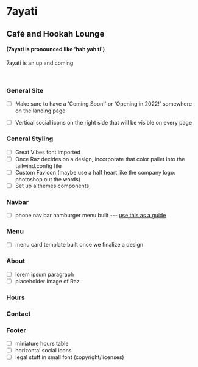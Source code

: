 # 7ayati

## Café and Hookah Lounge

#### (7ayati is pronounced like 'hah yah ti')
7ayati is an up and coming

<br>

### General Site
- [ ] Make sure to have a 'Coming Soon!' or 'Opening in 2022!' somewhere on the landing page
- [ ] Vertical social icons on the right side that will be visible on every page


### General Styling
- [ ] Great Vibes font imported
- [ ] Once Raz decides on a design, incorporate that color pallet into the tailwind.config file
- [ ] Custom Favicon (maybe use a half heart like the company logo: photoshop out the words)
- [ ] Set up a themes components

### Navbar

-   [ ] phone nav bar hamburger menu built --- [use this as a guide](https://dev.to/andrewespejo/how-to-design-a-simple-and-beautiful-navbar-using-nextjs-and-tailwindcss-26p1)

### Menu
- [ ] menu card template built once we finalize a design

### About
- [ ] lorem ipsum paragraph
- [ ] placeholder image of Raz

### Hours

### Contact

### Footer
- [ ] miniature hours table
- [ ] horizontal social icons
- [ ] legal stuff in small font (copyright/licenses)
